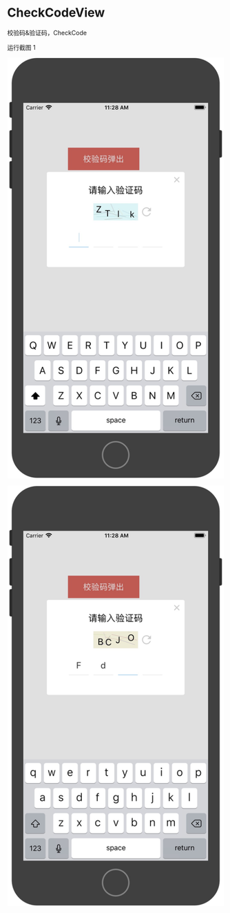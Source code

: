 # CheckCodeView
校验码&amp;验证码，CheckCode

   运行截图 1

  ![项目运行截图](https://github.com/andZhangjiong/CheckCodeView/blob/master/617D6AC1-8A6B-421A-A296-4232CD4C1EED.png)

  ![项目运行截图](https://github.com/andZhangjiong/CheckCodeView/blob/master/536F521D-8BC3-4EA1-BFAA-4DB33B01D3BC.png)
